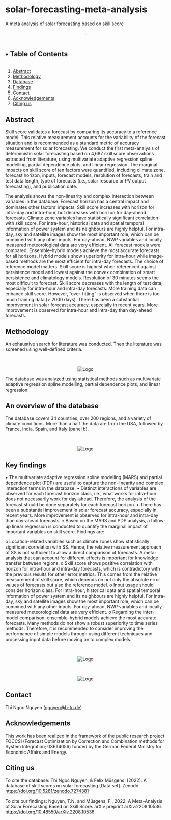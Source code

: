 # solar-forecasting-meta-analysis
A meta analysis of solar forecasting based on skill score
  <p align="center">
...
  </p>
</p>


<!-- TABLE OF CONTENTS -->
<details open="open">
  <summary><h2 style="display: inline-block">Table of Contents</h2></summary>
  <ol>
    <li><a href="#Abstract">Abstract</a></li>
    <li><a href="#Methodology">Methodology</a></li></li>
    <li><a href="#Database">Database</a></li></li>
    <li><a href="#Findings">Findings</a></li></li>
    <li><a href="#contact">Contact</a></li>
    <li><a href="#acknowledgements">Acknowledgements</a></li>
    <li><a href="#citing-us">Citing us</a></li>
  </ol>
</details>


<!-- ABSTRACT -->
## Abstract

Skill score validates a forecast by comparing its accuracy to a reference model. This relative measurement accounts for the variability of the forecast situation and is recommended as a standard metric of accuracy measurement for solar forecasting. We conduct the first meta-analysis of deterministic solar forecasting based on 4,687 skill score observations extracted from literature, using multivariate adaptive regression spline modelling, partial dependence plots, and linear regression. The marginal impacts on skill score of ten factors were quantified, including climate zone, forecast horizon, inputs, forecast models, resolution of forecasts, train and test data length, type of forecasts (i.e., solar resource or PV output forecasting), and publication date. 

The analysis shows the non-linearity and complex interaction between variables in the database. Forecast horizon has a central impact and dominates other factors’ impacts. Skill score increases with horizon for intra-day and intra-hour, but decreases with horizon for day-ahead forecasts. Climate zone variables have statistically significant correlation with skill score. For intra-hour, historical data and spatial temporal information of power system and its neighbours are highly helpful. For intra-day, sky and satellite images show the most important role, which can be combined with any other inputs. For day-ahead, NWP variables and locally measured meteorological data are very efficient. All forecast models were compared. Ensemble–hybrid models achieve the most accurate forecasts for all horizons. Hybrid models show superiority for intra-hour while image-based methods are the most efficient for intra-day forecasts. The choice of reference model matters. Skill score is highest when referenced against persistence model and lowest against the convex combination of smart persistence and climatology models. Resolution of 30 minutes seems the most difficult to forecast. Skill score decreases with the length of test data, especially for intra-hour and intra-day forecasts. More training data can enhance skill score. However, “over-fitting” is observed when there is too much training data (> 2000 days). There has been a substantial improvement in solar forecast accuracy, especially in recent years. More improvement is observed for intra-hour and intra-day than day-ahead forecasts.

<!-- METHODOLOGY -->
## Methodology

An exhaustive search for literature was conducted. Then the literature was screened using well-defined criteria.

<!-- Teaser Image 1 -->
<br />
<p align="center">
    <img src="https://github.com/Ngocnguyenlab/solar-forecasting-meta-analysis/blob/main/images/Fig1.png" alt="Logo">
  
  </a>

  <p align="center">
 
 The database was analyzed using statistical methods such as multivariate adaptive regression spline modelling, partial dependence plots, and linear regression.

  <!-- DATABASE -->
## An overview of the database
The database covers 34 countries, over 200 regions, and a variety of climate conditions. More than a half the data are from the USA, followed by France, India, Spain, and Italy (panel b).

<!-- Teaser Image 2 -->
<br />
<p align="center">
    <img src="https://github.com/Ngocnguyenlab/solar-forecasting-meta-analysis/blob/main/images/Fig2_map.jpg" alt="Logo">
  
  </a>

  <p align="center">
 
<!-- FINDINGS -->
## Key findings
•	The multivariate adaptive regression spline modelling (MARS) and partial dependence plot (PDP) are useful to capture the non-linearity and complex interaction terms in the database.
•	Distinct interactions of variables are observed for each forecast horizon class, i.e., what works for intra-hour does not necessarily work for day-ahead. Therefore, the analysis of the forecast should be done separately for each forecast horizon.
•	There has been a substantial improvement in solar forecast accuracy, especially in recent years. More improvement is observed for intra-hour and intra-day than day-ahead forecasts.
•	Based on the MARS and PDP analysis, a follow-up linear regression is conducted to quantify the marginal impact of important variables on skill score. Findings are:
  
o	Location-related variables such as climate zones show statistically significant correlation with SS. Hence, the relative measurement approach of SS is not sufficient to allow a direct comparison of forecasts. A meta-analysis that can account for different effects is important for knowledge transfer between regions.
o	Skill score shows positive correlation with horizon for intra-hour and intra-day forecasts, which is contradictory with the previous results for other error metrics. This comes from the relative measurement of skill score, which depends on not only the absolute error values of forecasts but also the reference model. 
o	Input usage should consider horizon class. For intra-hour, historical data and spatial temporal information of power system and its neighbours are highly helpful. For intra-day, sky and satellite images show the most important role, which can be combined with any other inputs. For day-ahead, NWP variables and locally measured meteorological data are very efficient.
o	Regarding the inter-model comparison, ensemble–hybrid models achieve the most accurate forecasts. Many methods do not show a robust superiority to time series methods. Therefore, it is recommended to consider improving the performance of simple models through using different techniques and processing input data before moving on to complex models.

<!-- Teaser Image 3 -->
<br />
<p align="center">
    <img src="https://github.com/Ngocnguyenlab/solar-forecasting-meta-analysis/blob/main/images/fig4_pdps.jpg" alt="Logo">
  
  </a>

  <p align="center">
  
<!-- Teaser Image 4 -->
<br />
<p align="center">
    <img src="https://github.com/Ngocnguyenlab/solar-forecasting-meta-analysis/blob/main/images/fig5_pdps.jpg" alt="Logo">
  
  </a>

  <p align="center">

<!-- CONTACT -->
## Contact

Thi Ngoc Nguyen (nguyen@b-tu.de)


<!-- ACKNOWLEDGEMENTS -->
## Acknowledgements

This work has been realized in the framework of the public research project FOCCSI (Forecast Optimization by Correction and Combination methods for System Integration; 03ET4056) funded by the German Federal Ministry for Economic Affairs and Energy. 

<!-- CITING US -->
## Citing us

To cite the database: Thi Ngoc Nguyen, & Felix Müsgens. (2022). A database of skill scores on solar forecasting [Data set]. Zenodo. https://doi.org/10.5281/zenodo.7274381

To cite our findings: Nguyen, T.N. and Müsgens, F., 2022. A Meta-Analysis of Solar Forecasting Based on Skill Score. arXiv preprint arXiv:2208.10536. https://doi.org/10.48550/arXiv.2208.10536


